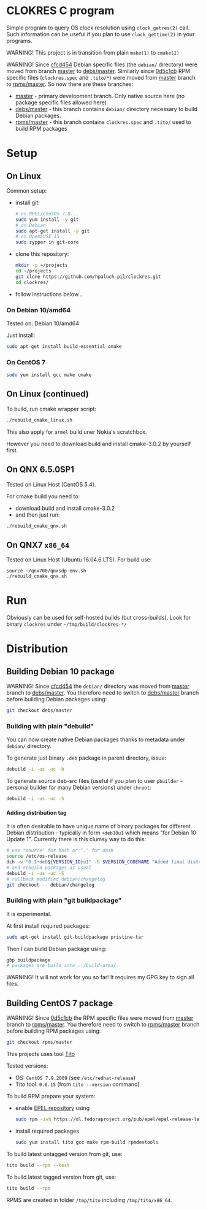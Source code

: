# CLOKRES C program

Simple program to query OS clock resolution using `clock_getres(2)` call.
Such information can be useful if you plan to use `clock_gettime(2)` in your programs.

WARNING! This project is in transition from
plain `make(1)` to `cmake(1)`

WARNING! Since [cfcd454][cfcd454] Debian specific files
(the `debian/` directory) were moved from branch [master][master] to [debs/master][debs-master].
Similarly since [0d5c1cb][0d5c1cb] RPM specific files
(`clockres.spec` and `.tito/*`) were moved from [master][master] branch to
[rpms/master][rpms-master].  So now there are these branches:

* [master][master] - primary development branch. Only native source here (no package
   specific files allowed here)
* [debs/master][debs-master] - this branch contains `debian/` directory necessary to build
  Debian packages.
* [rpms/master][rpms-master] - this branch contains `clockres.spec` and `.tito/` used
  to build RPM packages

# Setup

## On Linux

Common setup:

* install git:
  ```bash
  # on RHEL/CentOS 7,8...
  sudo yum install -y git
  # on Debian
  sudo apt-get install -y git
  # on OpenSUSE 15
  sudo zypper in git-core
  ```

* clone this repository:
  ```bash
  mkdir -p ~/projects
  cd ~/projects
  git clone https://github.com/hpaluch-pil/clockres.git
  cd clockres/
  ```

* follow instructions below...


### On Debian 10/amd64
Tested on: Debian 10/amd64

Just install:

```bash
sudo apt-get install build-essential cmake
```

### On CentOS 7

```bash
sudo yum install gcc make cmake
```

## On Linux (continued)

To build, run cmake wrapper script:

```bash
./rebuild_cmake_linux.sh
```

This also apply for `armel` build uner Nokia's scratchbox.

However you need to download build and install cmake-3.0.2 by
yourself first.

## On QNX 6.5.0SP1
Tested on Linux Host (CentOS 5.4).

For cmake build you need to:
* download build and install cmake-3.0.2
* and then just run:

```bash
./rebuild_cmake_qnx.sh
```

## On QNX7 `x86_64`

Tested on Linux Host (Ubuntu 16.04.6 LTS). For build use:
```
source ~/qnx700/qnxsdp-env.sh
./rebuild_cmake_qnx.sh
```

# Run

Obviously can be used for self-hosted builds (but cross-builds).
Look for binary `clockres` under `~/tmp/build/clockres-*/`

# Distribution

## Building Debian 10 package

WARNING! Since [cfcd454][cfcd454] the `debian/` directory was moved
from [master][master] branch to [debs/master][debs-master]. You therefore need
to switch to [debs/master][debs-master] branch before building Debian packages using:

```bash
git checkout debs/master
```

### Building with plain "debuild"

You can now create native Debian packages thanks to
metadata under `debian/` directory.

To generate just binary `.deb` package in parent directory, issue:
```bash
debuild -i -us -uc -b
```

To generate source deb-src files (useful if you plan to
user `pbuilder` - personal builder for many Debian versions)
under `chroot`:

```bash
debuild -i -us -uc -S
```

#### Adding distribution tag

It is often desirable to have unique name of binary packages for
different Debian distribution - typically in form `+deb10u1` which means
"for Debian 10 Update 1".  Currently there is this clumsy way to do this:

```bash
# use "source" for bash or "." for dash
source /etc/os-release
dch -v "0.1+deb${VERSION_ID}u1" -D $VERSION_CODENAME "Added final distribution tag"
# and rebuild packages as usual
debuild -i -us -uc -S
# rollback modified debian/changelog
git checkout -- debian/changelog
```

### Building with plain "git buildpackage"

It is experimental.

At first install required packages:

```bash
sudo apt-get install git-buildpackage pristine-tar
```

Then I can build Debian package using:
```bash
gbp buildpackage
# packages are build into ../build-area/
```
WARNING! It will not work for you so far! It requires my GPG key to sign all files.

## Building CentOS 7 package

WARNING! Since [0d5c1cb][0d5c1cb] the RPM specific files
were moved from [master][master] branch to [rpms/master][rpms-master]. You therefore need to switch
to [rpms/master][rpms-master] branch before building RPM packages using:

```bash
git checkout rpms/master
```

This projects uses tool [Tito](https://github.com/rpm-software-management/tito)

Tested versions:
- OS: `CentOS 7.9.2009` (see `/etc/redhat-release`)
- Tito tool: `0.6.15` (from `tito --version` command)

To build RPM prepare your system:

* enable [EPEL repository](https://fedoraproject.org/wiki/EPEL) using 
  ```bash
  sudo rpm -ivh https://dl.fedoraproject.org/pub/epel/epel-release-latest-7.noarch.rpm
  ```

* install required packages
  ```bash
  sudo yum install tito gcc make rpm-build rpmdevtools
  ```

To build latest untagged version from git, use:
```bash
tito build --rpm --test
```

To build latest tagged version from git, use:
```bash
tito build --rpm
```

RPMS are created in folder `/tmp/tito` including `/tmp/tito/x86_64`.

[cfcd454]:  https://github.com/hpaluch-pil/clockres/commit/cfcd454502ff5815e8bf675ae8db11e331de1664
[0d5c1cb]:  https://github.com/hpaluch-pil/clockres/commit/0d5c1cb6cd7ebde9fec958dd28ef7de6577f4314
[debs-master]: https://github.com/hpaluch-pil/clockres/tree/debs/master
[rpms-master]: https://github.com/hpaluch-pil/clockres/tree/rpms/master
[master]: https://github.com/hpaluch-pil/clockres/tree/master

